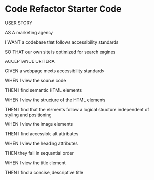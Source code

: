 # Code Refactor Starter Code

USER STORY

AS A marketing agency

I WANT a codebase that follows accessibility standards

SO THAT our own site is optimized for search engines

ACCEPTANCE CRITERIA

GIVEN a webpage meets accessibility standards

WHEN I view the source code

THEN I find semantic HTML elements

WHEN I view the structure of the HTML elements

THEN I find that the elements follow a logical structure independent of styling and positioning

WHEN I view the image elements

THEN I find accessible alt attributes

WHEN I view the heading attributes

THEN they fall in sequential order

WHEN I view the title element

THEN I find a concise, descriptive title

